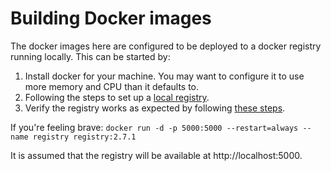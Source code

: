 # Building Docker images

The docker images here are configured to be deployed to a docker registry
running locally. This can be started by:

  1. Install docker for your machine. You may want to configure it to use
     more memory and CPU than it defaults to.
  1. Following the steps to set up a [local registry](https://docs.docker.com/registry/deploying/#run-a-local-registry).
  2. Verify the registry works as expected by following [these steps](https://docs.docker.com/registry/deploying/#copy-an-image-from-docker-hub-to-your-registry).

If you're feeling brave: `docker run -d -p 5000:5000 --restart=always --name registry registry:2.7.1`

It is assumed that the registry will be available at http://localhost:5000.
